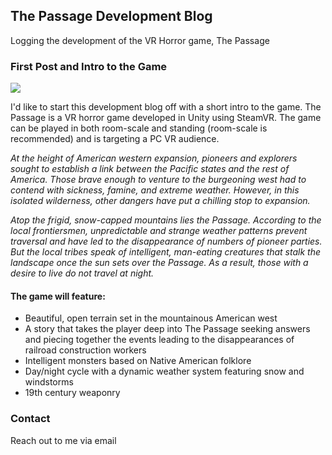 ## The Passage Development Blog

Logging the development of the VR Horror game, The Passage

### First Post and Intro to the Game

![](https://cdn.discordapp.com/attachments/550916478048665628/597290549502017556/Unity_2019-07-07_00-57-35.png)

I'd like to start this development blog off with a short intro to the game. The Passage is a VR horror game developed in Unity using SteamVR. The game can be played in both room-scale and standing (room-scale is recommended) and is targeting a PC VR audience.

*At the height of American western expansion, pioneers and explorers sought to establish a link between the Pacific states and the rest of America. Those brave enough to venture to the burgeoning west had to contend with sickness, famine, and extreme weather. However, in this isolated wilderness, other dangers have put a chilling stop to expansion.*

*Atop the frigid, snow-capped mountains lies the Passage. According to the local frontiersmen, unpredictable and strange weather patterns prevent traversal and have led to the disappearance of numbers of pioneer parties. But the local tribes speak of intelligent, man-eating creatures that stalk the landscape once the sun sets over the Passage. As a result, those with a desire to live do not travel at night.*


#### The game will feature:
- Beautiful, open terrain set in the mountainous American west
- A story that takes the player deep into The Passage seeking answers and piecing together the events leading to the disappearances of railroad construction workers
- Intelligent monsters based on Native American folklore
- Day/night cycle with a dynamic weather system featuring snow and windstorms
- 19th century weaponry


### Contact

Reach out to me via email



